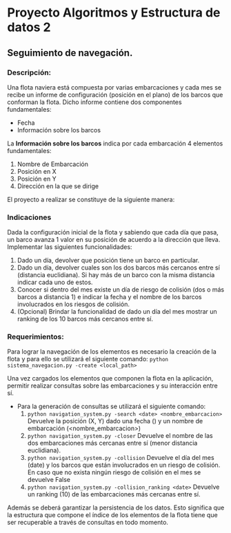 # Proyecto Algoritmos y Estructura de datos 2


## **Seguimiento de navegación.**
### Descripción:
Una flota naviera está compuesta por varias embarcaciones y cada mes se recibe un informe de configuración (posición en el plano) de los barcos que conforman la flota. Dicho informe contiene dos componentes fundamentales:
 - Fecha
 - Información sobre los barcos

La **Información sobre los barcos** indica por cada embarcación 4 elementos fundamentales:

1.  Nombre de Embarcación
2.  Posición en X
3.  Posición en Y
4.  Dirección en la que se dirige

El proyecto a realizar se constituye de la siguiente manera:


### Indicaciones

Dada la configuración inicial de la flota y sabiendo que cada día que pasa, un barco avanza 1 valor en su posición de acuerdo a la dirección que lleva. Implementar las siguientes funcionalidades:

1.  Dado un día, devolver que posición tiene un barco en particular.
2.  Dado un día, devolver cuales son los dos barcos más cercanos entre sí (distancia euclidiana). Si hay más de un barco con la misma distancia indicar cada uno de estos.
3.  Conocer si dentro del mes existe un día de riesgo de colisión (dos o más barcos a distancia 1) e indicar la fecha y el nombre de los barcos involucrados en los riesgos de colisión.
4.  (Opcional) Brindar la funcionalidad de dado un día del mes mostrar un ranking de los 10 barcos más cercanos entre sí.

### Requerimientos:

Para lograr la navegación de los elementos es necesario la creación de la flota y para ello se utilizará el siguiente comando: `python sistema_navegacion.py -create <local_path>`
    
Una vez cargados los elementos que componen la flota en la aplicación, permitir realizar consultas sobre las embarcaciones y su interacción entre sí.
    
-   Para la generación de consultas se utilizará el siguiente comando:
    1.  `python navigation_system.py -search <date> <nombre_embarcacion>` Devuelve la posición (X, Y) dado una fecha (<date>) y un nombre de embarcación (<nombre_embarcacion>)
    2.  `python navigation_system.py -closer` Devuelve el nombre de las dos embarcaciones más cercanas entre sí (menor distancia euclidiana).
    3.  `python navigation_system.py -collision` Devuelve el día del mes (date) y los barcos que están involucrados en un riesgo de colisión. En caso que no exista ningún riesgo de colisión en el mes se devuelve False
    4.  `python navigation_system.py -collision_ranking <date>` Devuelve un ranking (10) de las embarcaciones más cercanas entre sí.

Además se deberá garantizar la persistencia de los datos. Esto significa que la estructura que compone el índice de los elementos de la flota tiene que ser recuperable a través de consultas en todo momento.